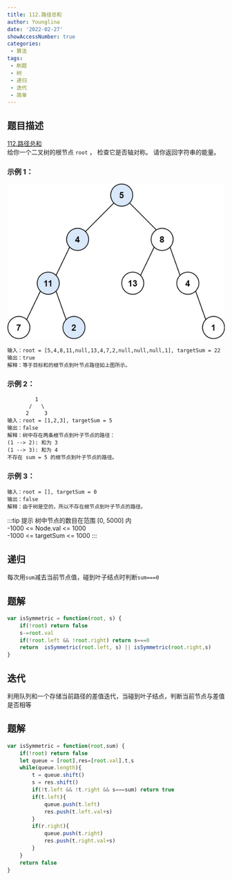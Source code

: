```yaml
---
title: 112.路径总和
author: Younglina
date: '2022-02-27'
showAccessNumber: true
categories:
 - 算法
tags:
 - 刷题
 - 树
 - 递归
 - 迭代
 - 简单
--- 
```

## 题目描述
[112.路径总和](https://leetcode-cn.com/problems/path-sum/solution/)  
给你一个二叉树的根节点 `root` ， 检查它是否轴对称。
请你返回字符串的能量。

### 示例 1：
![](https://raw.githubusercontent.com/Younglina/images/master/112.jpeg)
```
输入：root = [5,4,8,11,null,13,4,7,2,null,null,null,1], targetSum = 22  
输出：true  
解释：等于目标和的根节点到叶节点路径如上图所示。  
```

### 示例 2：
```
         1
       /   \
      2     3
输入：root = [1,2,3], targetSum = 5  
输出：false  
解释：树中存在两条根节点到叶子节点的路径：  
(1 --> 2): 和为 3  
(1 --> 3): 和为 4  
不存在 sum = 5 的根节点到叶子节点的路径。  
```

### 示例 3：
```
输入：root = [], targetSum = 0  
输出：false  
解释：由于树是空的，所以不存在根节点到叶子节点的路径。
```

:::tip 提示
树中节点的数目在范围 [0, 5000] 内  
-1000 <= Node.val <= 1000  
-1000 <= targetSum <= 1000
:::

## 递归
每次用`sum`减去当前节点值，碰到叶子结点时判断`sum===0`

## 题解
```javascript
var isSymmetric = function(root, s) {
    if(!root) return false
    s-=root.val
    if(!root.left && !root.right) return s===0
    return  isSymmetric(root.left, s) || isSymmetric(root.right,s)
}
```

## 迭代
利用队列和一个存储当前路径的差值迭代，当碰到叶子结点，判断当前节点与差值是否相等

## 题解
```javascript
var isSymmetric = function(root,sum) {
    if(!root) return false
    let queue = [root],res=[root.val],t,s
    while(queue.length){
        t = queue.shift()
        s = res.shift()
        if(!t.left && !t.right && s===sum) return true
        if(t.left){
            queue.push(t.left)
            res.push(t.left.val+s)
        }
        if(r.right){
            queue.push(t.right)
            res.push(t.right.val+s)
        }
    }
    return false
}
```